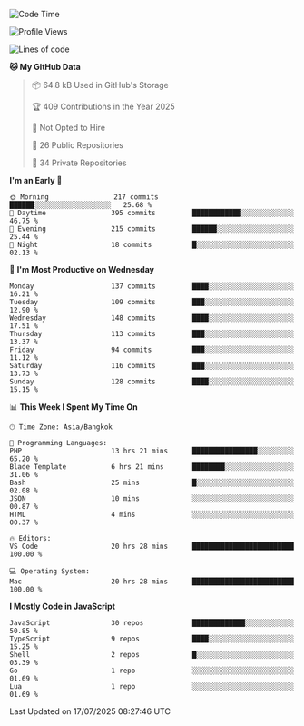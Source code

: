 <!--START_SECTION:waka-->
![Code Time](http://img.shields.io/badge/Code%20Time-1%2C521%20hrs%206%20mins-blue)

![Profile Views](http://img.shields.io/badge/Profile%20Views-276-blue)

![Lines of code](https://img.shields.io/badge/From%20Hello%20World%20I%27ve%20Written-164.7%20thousand%20lines%20of%20code-blue)

**🐱 My GitHub Data** 

> 📦 64.8 kB Used in GitHub's Storage 
 > 
> 🏆 409 Contributions in the Year 2025
 > 
> 🚫 Not Opted to Hire
 > 
> 📜 26 Public Repositories 
 > 
> 🔑 34 Private Repositories 
 > 
**I'm an Early 🐤** 

```text
🌞 Morning                217 commits         ██████░░░░░░░░░░░░░░░░░░░   25.68 % 
🌆 Daytime                395 commits         ████████████░░░░░░░░░░░░░   46.75 % 
🌃 Evening                215 commits         ██████░░░░░░░░░░░░░░░░░░░   25.44 % 
🌙 Night                  18 commits          █░░░░░░░░░░░░░░░░░░░░░░░░   02.13 % 
```
📅 **I'm Most Productive on Wednesday** 

```text
Monday                   137 commits         ████░░░░░░░░░░░░░░░░░░░░░   16.21 % 
Tuesday                  109 commits         ███░░░░░░░░░░░░░░░░░░░░░░   12.90 % 
Wednesday                148 commits         ████░░░░░░░░░░░░░░░░░░░░░   17.51 % 
Thursday                 113 commits         ███░░░░░░░░░░░░░░░░░░░░░░   13.37 % 
Friday                   94 commits          ███░░░░░░░░░░░░░░░░░░░░░░   11.12 % 
Saturday                 116 commits         ███░░░░░░░░░░░░░░░░░░░░░░   13.73 % 
Sunday                   128 commits         ████░░░░░░░░░░░░░░░░░░░░░   15.15 % 
```


📊 **This Week I Spent My Time On** 

```text
🕑︎ Time Zone: Asia/Bangkok

💬 Programming Languages: 
PHP                      13 hrs 21 mins      ████████████████░░░░░░░░░   65.20 % 
Blade Template           6 hrs 21 mins       ████████░░░░░░░░░░░░░░░░░   31.06 % 
Bash                     25 mins             █░░░░░░░░░░░░░░░░░░░░░░░░   02.08 % 
JSON                     10 mins             ░░░░░░░░░░░░░░░░░░░░░░░░░   00.87 % 
HTML                     4 mins              ░░░░░░░░░░░░░░░░░░░░░░░░░   00.37 % 

🔥 Editors: 
VS Code                  20 hrs 28 mins      █████████████████████████   100.00 % 

💻 Operating System: 
Mac                      20 hrs 28 mins      █████████████████████████   100.00 % 
```

**I Mostly Code in JavaScript** 

```text
JavaScript               30 repos            █████████████░░░░░░░░░░░░   50.85 % 
TypeScript               9 repos             ████░░░░░░░░░░░░░░░░░░░░░   15.25 % 
Shell                    2 repos             █░░░░░░░░░░░░░░░░░░░░░░░░   03.39 % 
Go                       1 repo              ░░░░░░░░░░░░░░░░░░░░░░░░░   01.69 % 
Lua                      1 repo              ░░░░░░░░░░░░░░░░░░░░░░░░░   01.69 % 
```




 Last Updated on 17/07/2025 08:27:46 UTC
<!--END_SECTION:waka-->
